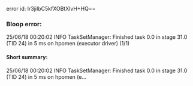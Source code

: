 error id: Ir3jiIbC5kfXOBtXlvH+HQ==
### Bloop error:

25/06/18 00:20:02 INFO TaskSetManager: Finished task 0.0 in stage 31.0 (TID 24) in 5 ms on hpomen (executor driver) (1/1)
#### Short summary: 

25/06/18 00:20:02 INFO TaskSetManager: Finished task 0.0 in stage 31.0 (TID 24) in 5 ms on hpomen (e...